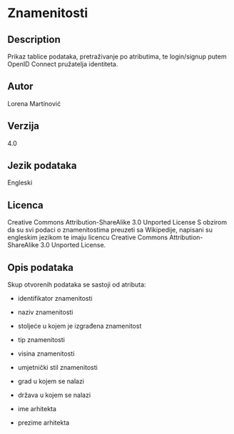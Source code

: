 # Znamenitosti





## Description
Prikaz tablice podataka, pretraživanje po atributima, te login/signup putem OpenID Connect pružatelja identiteta.

## Autor
Lorena Martinović

## Verzija
4.0

## Jezik podataka
Engleski

## Licenca
Creative Commons Attribution-ShareAlike 3.0 Unported License
S obzirom da su svi podaci o znamenitostima preuzeti sa Wikipedije, napisani su engleskim jezikom te imaju licencu Creative Commons Attribution-ShareAlike 3.0 Unported License.

## Opis podataka
Skup otvorenih podataka se sastoji od atributa:

- identifikator znamenitosti

- naziv znamenitosti

- stoljeće u kojem je izgrađena znamenitost

- tip znamenitosti

- visina znamenitosti

- umjetnički stil znamenitosti

- grad u kojem se nalazi

- država u kojem se nalazi 

- ime arhitekta

- prezime arhitekta
